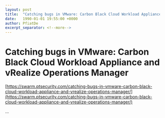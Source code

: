 ```yaml
---
layout: post
title:  "Catching bugs in VMware: Carbon Black Cloud Workload Appliance and vRealize Operations Manager"
date:   1990-01-01 19:55:00 +0000
author: PfiatDe
excerpt_separator: <!--more-->
---
```


# Catching bugs in VMware: Carbon Black Cloud Workload Appliance and vRealize Operations Manager

[https://swarm.ptsecurity.com/catching-bugs-in-vmware-carbon-black-cloud-workload-appliance-and-vrealize-operations-manager/](https://swarm.ptsecurity.com/catching-bugs-in-vmware-carbon-black-cloud-workload-appliance-and-vrealize-operations-manager/)

...
<!--more-->
